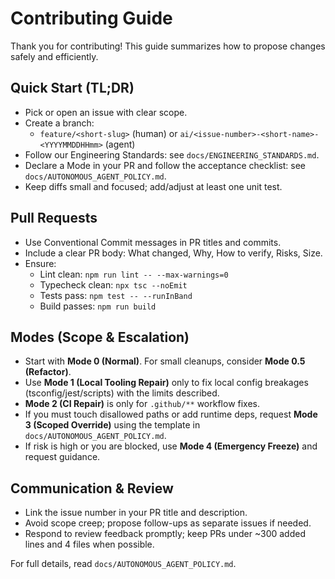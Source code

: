 # Contributing Guide

Thank you for contributing! This guide summarizes how to propose changes safely and efficiently.

## Quick Start (TL;DR)
- Pick or open an issue with clear scope.
- Create a branch:
  - `feature/<short-slug>` (human) or `ai/<issue-number>-<short-name>-<YYYYMMDDHHmm>` (agent)
- Follow our Engineering Standards: see `docs/ENGINEERING_STANDARDS.md`.
- Declare a Mode in your PR and follow the acceptance checklist: see `docs/AUTONOMOUS_AGENT_POLICY.md`.
- Keep diffs small and focused; add/adjust at least one unit test.

## Pull Requests
- Use Conventional Commit messages in PR titles and commits.
- Include a clear PR body: What changed, Why, How to verify, Risks, Size.
- Ensure:
  - Lint clean: `npm run lint -- --max-warnings=0`
  - Typecheck clean: `npx tsc --noEmit`
  - Tests pass: `npm test -- --runInBand`
  - Build passes: `npm run build`

## Modes (Scope & Escalation)
- Start with **Mode 0 (Normal)**. For small cleanups, consider **Mode 0.5 (Refactor)**.
- Use **Mode 1 (Local Tooling Repair)** only to fix local config breakages (tsconfig/jest/scripts) with the limits described.
- **Mode 2 (CI Repair)** is only for `.github/**` workflow fixes.
- If you must touch disallowed paths or add runtime deps, request **Mode 3 (Scoped Override)** using the template in `docs/AUTONOMOUS_AGENT_POLICY.md`.
- If risk is high or you are blocked, use **Mode 4 (Emergency Freeze)** and request guidance.

## Communication & Review
- Link the issue number in your PR title and description.
- Avoid scope creep; propose follow-ups as separate issues if needed.
- Respond to review feedback promptly; keep PRs under ~300 added lines and 4 files when possible.

For full details, read `docs/AUTONOMOUS_AGENT_POLICY.md`.
